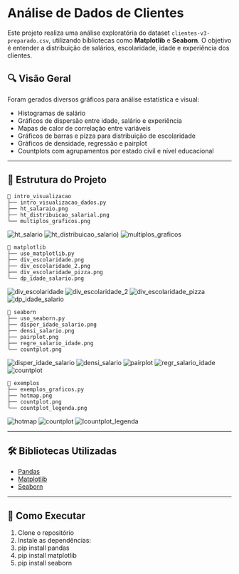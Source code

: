 # Análise de Dados de Clientes

Este projeto realiza uma análise exploratória do dataset `clientes-v3-preparado.csv`, utilizando bibliotecas como **Matplotlib** e **Seaborn**. O objetivo é entender a distribuição de salários, escolaridade, idade e experiência dos clientes.

## 🔍 Visão Geral

Foram gerados diversos gráficos para análise estatística e visual:

- Histogramas de salário
- Gráficos de dispersão entre idade, salário e experiência
- Mapas de calor de correlação entre variáveis
- Gráficos de barras e pizza para distribuição de escolaridade
- Gráficos de densidade, regressão e pairplot
- Countplots com agrupamentos por estado civil e nível educacional

---

## 📁 Estrutura do Projeto

<pre><code>📂 intro_visualizacao
├── intro_visualizacao_dados.py
├── ht_salaraio.png
├── ht_distribuicao_salarial.png
└── multiplos_graficos.png
</code></pre>

![ht_salario](https://github.com/user-attachments/assets/80292494-3553-473a-bba2-0e01ce4f35ae)
![ht_distribuicao_salario](https://github.com/user-attachments/assets/5e96e15d-bb81-48f8-8bac-c0085afe4557))
![multiplos_graficos](https://github.com/user-attachments/assets/2a7b490e-6b7b-4a02-bcb1-8dee8ad512d6)

<pre><code>📂 matplotlib
├── uso_matplotlib.py
├── div_escolaridade.png
├── div_escolaridade_2.png
├── div_escolaridade_pizza.png
└── dp_idade_salario.png
</code></pre>

![div_escolaridade](https://github.com/user-attachments/assets/0ad08e7d-7402-47e6-81d8-5ec9d2f67559)
![div_escolaridade_2](https://github.com/user-attachments/assets/8a0f58eb-54cf-4c7c-ae7e-bf317e9e175e)
![div_escolaridade_pizza](https://github.com/user-attachments/assets/9e0b0c1d-d151-4353-a67c-f1ba52bad20d)
![dp_idade_salario](https://github.com/user-attachments/assets/164c93df-67c4-4e45-91eb-959cd6e25ca3)

<pre><code>📂 seaborn
├── uso_seaborn.py
├── disper_idade_salario.png
├── densi_salario.png
├── pairplot.png
├── regre_salario_idade.png
└── countplot.png
</code></pre>

![disper_idade_salario](https://github.com/user-attachments/assets/ae027ee0-bc71-4e71-9541-d25a0bd2ccec)
![densi_salario](https://github.com/user-attachments/assets/fe8c7481-2f7e-49ad-acca-6784e11e807e)
![pairplot](https://github.com/user-attachments/assets/6f37ff4a-5962-4965-9dea-610893b04dd8)
![regr_salario_idade](https://github.com/user-attachments/assets/1159189c-44f8-4312-b04c-ff0ccb2c992c)
![countplot](https://github.com/user-attachments/assets/a6ae6696-3f1a-4d39-85b0-eed4092827cb)

<pre><code>📂 exemplos
├── exemplos_graficos.py
├── hotmap.png
├── countplot.png
└── countplot_legenda.png
</code></pre>

![hotmap](https://github.com/user-attachments/assets/00d85b24-12d8-45a0-8391-a0a46ec18379)
![countplot](https://github.com/user-attachments/assets/7441755a-f470-4754-b732-e4e42581fa7d)
![Icountplot_legenda](https://github.com/user-attachments/assets/ddf830d5-c9d5-46e7-a49d-28d077cf2d84)

---

## 🛠️ Bibliotecas Utilizadas

- [Pandas](https://pandas.pydata.org/)
- [Matplotlib](https://matplotlib.org/)
- [Seaborn](https://seaborn.pydata.org/)

---

## 🚀 Como Executar

1. Clone o repositório
2. Instale as dependências:
3. pip install pandas
4. pip install matplotlib
5. pip install seaborn

